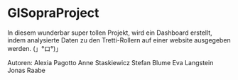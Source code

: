 # GISopraProject

In diesem wunderbar super tollen Projekt, wird ein Dashboard erstellt, indem analysierte Daten zu den Tretti-Rollern auf einer website ausgegeben werden.
(」°ロ°)」


Autoren:
Alexia Pagotto
Anne Staskiewicz
Stefan Blume
Eva Langstein
Jonas Raabe
